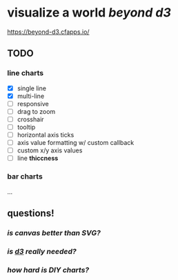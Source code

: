 # visualize a world _beyond d3_

https://beyond-d3.cfapps.io/

## TODO

### line charts

- [x] single line
- [x] multi-line
- [ ] responsive
- [ ] drag to zoom
- [ ] crosshair
- [ ] tooltip
- [ ] horizontal axis ticks
- [ ] axis value formatting w/ custom callback
- [ ] custom x/y axis values
- [ ] line **thiccness** 

### bar charts

...

## questions!

### _is canvas better than SVG?_

### _is [d3](https://d3js.org/) really needed?_

### _how hard is DIY charts?_
